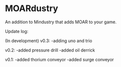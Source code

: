 # MOARdustry
An addition to Mindustry that adds MOAR to your game.

Update log:

(In development) v0.3: -adding uno and trio

v0.2: -added pressure drill -added oil derrick

v0.1: -added thorium conveyor -added surge conveyor
